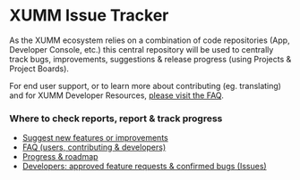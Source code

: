 # XUMM Issue Tracker

As the XUMM ecosystem relies on a combination of code repositories (App, Developer Console, etc.) this central repository will be used to centrally track bugs, improvements, suggestions &amp; release progress (using Projects & Project Boards).

For end user support, or to learn more about contributing (eg. translating) and for XUMM Developer Resources, [please visit the FAQ](https://support.xumm.app/en/).

### Where to check reports, report & track progress

- [Suggest new features or improvements](https://xrpl-labs.canny.io/xumm)
- [FAQ (users, contributing & developers)](https://support.xumm.app/)
- [Progress & roadmap](https://github.com/XRPL-Labs/XUMM-Issue-Tracker/projects)
- [Developers: approved feature requests & confirmed bugs (Issues)](https://github.com/XRPL-Labs/XUMM-Issue-Tracker/issues)

